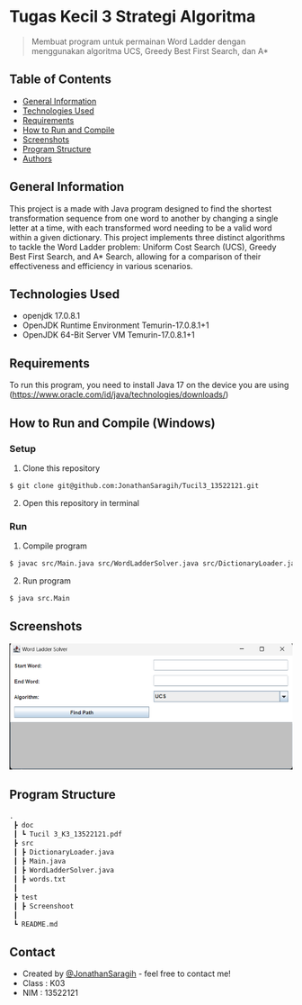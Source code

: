 # Tugas Kecil 3 Strategi Algoritma
> Membuat program untuk permainan Word Ladder dengan menggunakan algoritma UCS, Greedy Best First Search, dan A*

## Table of Contents
* [General Information](#general-information)
* [Technologies Used](#technologies-used)
* [Requirements](#requirements)
* [How to Run and Compile](#howtorunandcompile)
* [Screenshots](#screenshots)
* [Program Structure](programstructure)
* [Authors](#authors)
<!-- * [License](#license) -->


## General Information
This project is a made with Java program designed to find the shortest transformation sequence from one word to another by changing a single letter at a time, with each transformed word needing to be a valid word within a given dictionary. This project implements three distinct algorithms to tackle the Word Ladder problem: Uniform Cost Search (UCS), Greedy Best First Search, and A* Search, allowing for a comparison of their effectiveness and efficiency in various scenarios.
<!-- You don't have to answer all the questions - just the ones relevant to your project. -->


## Technologies Used
- openjdk 17.0.8.1
- OpenJDK Runtime Environment Temurin-17.0.8.1+1
- OpenJDK 64-Bit Server VM Temurin-17.0.8.1+1


## Requirements
To run this program, you need to install Java 17 on the device you are using 
(https://www.oracle.com/id/java/technologies/downloads/)

## **How to Run and Compile (Windows)**
### **Setup**
1. Clone this repository <br>
```sh 
$ git clone git@github.com:JonathanSaragih/Tucil3_13522121.git
```
2. Open this repository in terminal

### **Run**
1. Compile program <br>
```sh 
$ javac src/Main.java src/WordLadderSolver.java src/DictionaryLoader.java
```

2. Run program <br>
```sh 
$ java src.Main
```

## Screenshots
![screenshot](test\image.png)
<!-- If you have screenshots you'd like to share, include them here. -->

## Program Structure
```
.
 ┣ doc
 ┃ ┗ Tucil 3_K3_13522121.pdf
 ┣ src
 ┃ ┣ DictionaryLoader.java
 ┃ ┣ Main.java
 ┃ ┣ WordLadderSolver.java
 ┃ ┣ words.txt
 ┃ 
 ┣ test
 ┃ ┣ Screenshoot
 ┃ 
 ┗ README.md
```

## Contact
* Created by [@JonathanSaragih](https://www.linkedin.com/in/jonathan-emmanuel-saragih-273596286/) - feel free to contact me!
* Class : K03
* NIM : 13522121


<!-- Optional -->
<!-- ## License -->
<!-- This project is open source and available under the [... License](). -->

<!-- You don't have to include all sections - just the one's relevant to your project -->